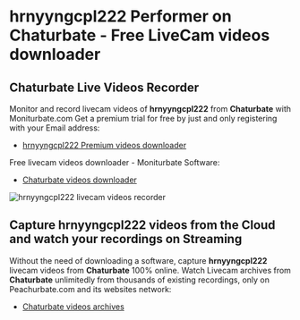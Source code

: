 # hrnyyngcpl222 Performer on Chaturbate - Free LiveCam videos downloader

## Chaturbate Live Videos Recorder

Monitor and record livecam videos of **hrnyyngcpl222** from **Chaturbate** with Moniturbate.com
Get a premium trial for free by just and only registering with your Email address:
* [hrnyyngcpl222 Premium videos downloader](https://moniturbate.com/request-demo-licence-key.html)

Free livecam videos downloader - Moniturbate Software:
* [Chaturbate videos downloader](https://moniturbate.com/moniturbate-download-software.html)

![hrnyyngcpl222 livecam videos recorder](https://peachurnet.com/templates/moniturbate-software.png)


## Capture hrnyyngcpl222 videos from the Cloud and watch your recordings on Streaming

Without the need of downloading a software, capture **hrnyyngcpl222** livecam videos from **Chaturbate** 100% online.
Watch Livecam archives from **Chaturbate** unlimitedly from thousands of existing recordings, only on Peachurbate.com and its websites network:
* [Chaturbate videos archives](https://peachurnet.com/)